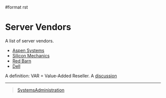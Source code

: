 \#format rst

Server Vendors
==============

A list of server vendors.

-   [Aspen Systems](https://www.aspsys.com/)
-   [Silicon Mechanics](http://www.siliconmechanics.com/)
-   [Red Barn](http://redbarnhpc.redbarncomputers.com/)
-   [Dell](http://www.dell.com/en-us/)

A definition: VAR = Value-Added Reseller. A [discussion](https://www.reddit.com/r/sysadmin/comments/468yrz/the_value_of_a_var/)

* * * * *

> [SystemsAdministration](../SystemsAdministration)

